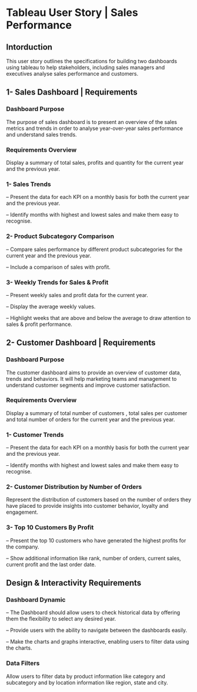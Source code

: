 # Tableau User Story | Sales Performance
## Intorduction
  This user story outlines the specifications for building two dashboards using tableau to help stakeholders, including sales managers and executives analyse sales performance and customers. 

## 1- Sales Dashboard | Requirements
  ### Dashboard Purpose
  The purpose of sales dashboard is to present an overview of the sales metrics and trends in order to analyse year-over-year sales performance and understand sales trends.
  
  ### Requirements Overview
  Display a summary of total sales, profits and quantity for the current year and the previous year.
  
  ### 1- Sales Trends
   – Present the data for each KPI on a monthly basis for both the current year and the previous year.

   – Identify months with highest and lowest sales and make them easy to recognise.
  
  ### 2- Product Subcategory Comparison
   – Compare sales performance by different product subcategories for the current year and the previous year.

   – Include a comparison of sales with profit.
  
  ### 3- Weekly Trends for Sales & Profit
   – Present weekly sales and profit data for the current year.

   – Display the average weekly values.

   – Highlight weeks that are above and below the average to draw attention to sales & profit performance.



   

## 2- Customer Dashboard | Requirements
  ### Dashboard Purpose
  The customer dashboard aims to provide an overview of customer data, trends and behaviors. It will help marketing teams and management to understand customer segments and improve customer satisfaction.
  
  ### Requirements Overview
  Display a summary of total number of customers , total sales per customer and total number of orders for the current year and the previous year.
  
  ### 1- Customer Trends
   – Present the data for each KPI on a monthly basis for both the current year and the previous year.
  
   – Identify months with highest and lowest sales and make them easy to recognise.
  
  ### 2- Customer Distribution by Number of Orders
  Represent the distribution of customers based on the number of orders they have placed to provide insights into customer behavior, loyalty and engagement.
  
  ### 3- Top 10 Customers By Profit
   – Present the top 10 customers who have generated the highest profits for the company.
  
   – Show additional information like rank, number of orders, current sales, current profit and the last order date.

   

## Design & Interactivity Requirements
  ### Dashboard Dynamic
   – The Dashboard should allow users to check historical data by offering them the flexibility to select any desired year.
  
   – Provide users with the ability to navigate between the dashboards easily.
  
   – Make the charts and graphs interactive, enabling users to filter data using the charts.
  
  ### Data Filters
  Allow users to filter data by product information like category and subcategory and by location information like region, state and city.
